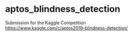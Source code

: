 # aptos_blindness_detection
Submission for the Kaggle Competition https://www.kaggle.com/c/aptos2019-blindness-detection/
